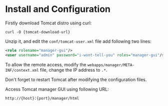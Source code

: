 # Install and Configuration

Firstly download Tomcat distro using curl:

  ```console
curl -O {tomcat-download-url}
  ```

Unzip it, and edit the `conf/tomcat-user.xml` file add following two lines:

  ```xml
<role rolename="manager-gui"/>
<user username="admin" password="i-wont-tell-you" roles="manager-gui"/>
  ```

To allow the remote access, modify the `webapps/manager/META-INF/context.xml` file, change the IP address to `.*`.

Don't forget to restart Tomcat after modifying the configuration files.

Access Tomcat manager GUI using following URL:

  ```text
http://{host}:{port}/manager/html
  ```
